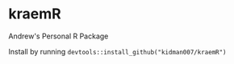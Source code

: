 # kraemR
Andrew's Personal R Package

Install by running `devtools::install_github("kidman007/kraemR")`
